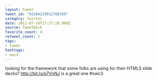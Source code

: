 ```yaml
---
layout: tweet
tweet_id: "92284225012768769"
category: twitter
date: 2011-07-16T17:27:28.000Z
source: TweetDeck
favorite_count: 4
retweet_count: 2
tags:
- tweet
hashtags:
- owc3
---
```


looking for the framework that some folks are using for their HTML5 slide decks? http://bit.ly/q7VnNJ is a great one #owc3
